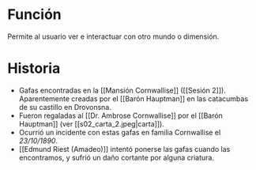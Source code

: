 # Función
Permite al usuario ver e interactuar con otro mundo o dimensión.
# Historia
- Gafas encontradas en la [[Mansión Cornwallise]] ([[Sesión 2]]). Aparentemente creadas por el [[Barón Hauptman]] en las catacumbas de su castillo en Drovonsna.
- Fueron regaladas al [[Dr. Ambrose Cornwallise]] por el [[Barón Hauptman]] (ver [[s02_carta_2.jpeg|carta]]).
- Ocurrió un incidente con estas gafas en familia Cornwallise el *23/10/1890*.
- [[Edmund Riest (Amadeo)]] intentó ponerse las gafas cuando las encontramos, y sufrió un daño cortante por alguna criatura.